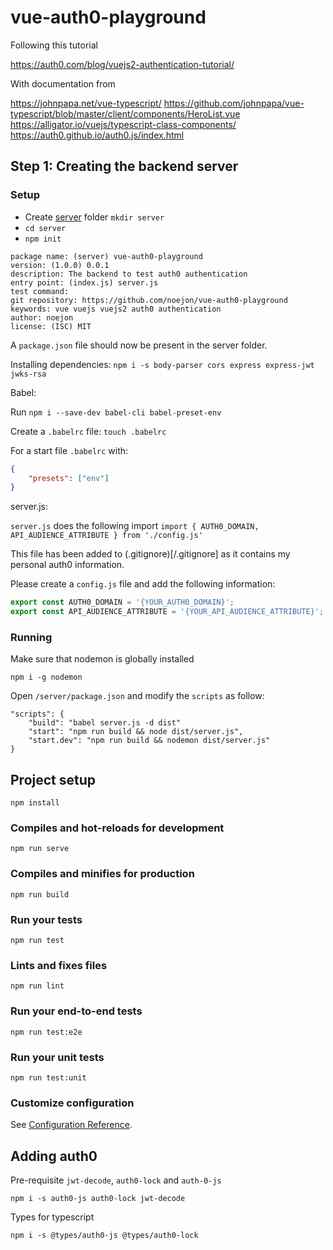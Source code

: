 # vue-auth0-playground

Following this tutorial

https://auth0.com/blog/vuejs2-authentication-tutorial/

With documentation from

https://johnpapa.net/vue-typescript/
https://github.com/johnpapa/vue-typescript/blob/master/client/components/HeroList.vue
https://alligator.io/vuejs/typescript-class-components/
https://auth0.github.io/auth0.js/index.html

## Step 1: Creating the backend server

### Setup
- Create [server](/server) folder `mkdir server`
- `cd server`
- `npm init`
```
package name: (server) vue-auth0-playground
version: (1.0.0) 0.0.1
description: The backend to test auth0 authentication
entry point: (index.js) server.js
test command:
git repository: https://github.com/noejon/vue-auth0-playground
keywords: vue vuejs vuejs2 auth0 authentication
author: noejon
license: (ISC) MIT
```

A `package.json` file should now be present in the server folder.

Installing dependencies:
`npm i -s body-parser cors express express-jwt jwks-rsa`

Babel:

Run `npm i --save-dev babel-cli babel-preset-env`

Create a `.babelrc` file: `touch .babelrc`

For a start file `.babelrc` with:

```json
{
    "presets": ["env"]
}
```

server.js:

`server.js` does the following import `import { AUTH0_DOMAIN, API_AUDIENCE_ATTRIBUTE } from './config.js'`

This file has been added to (.gitignore)[/.gitignore] as it contains my personal auth0 information.

Please create a `config.js` file and add the following information:

```javascript
export const AUTH0_DOMAIN = '{YOUR_AUTH0_DOMAIN}';
export const API_AUDIENCE_ATTRIBUTE = '{YOUR_API_AUDIENCE_ATTRIBUTE}';
```

### Running

Make sure that nodemon is globally installed

`npm i -g nodemon`

Open `/server/package.json` and modify the `scripts` as follow:

```
"scripts": {
    "build": "babel server.js -d dist"
    "start": "npm run build && node dist/server.js",
    "start.dev": "npm run build && nodemon dist/server.js"
}
```

## Project setup
```
npm install
```

### Compiles and hot-reloads for development
```
npm run serve
```

### Compiles and minifies for production
```
npm run build
```

### Run your tests
```
npm run test
```

### Lints and fixes files
```
npm run lint
```

### Run your end-to-end tests
```
npm run test:e2e
```

### Run your unit tests
```
npm run test:unit
```

### Customize configuration
See [Configuration Reference](https://cli.vuejs.org/config/).


## Adding auth0

Pre-requisite
`jwt-decode`, `auth0-lock` and `auth-0-js`

```
npm i -s auth0-js auth0-lock jwt-decode
```

Types for typescript

```
npm i -s @types/auth0-js @types/auth0-lock
```